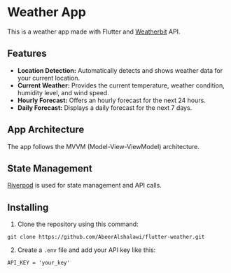 # Weather App

This is a weather app made with Flutter and [Weatherbit](https://www.weatherbit.io/) API.

## Features
- **Location Detection:** Automatically detects and shows weather data for your current location.
- **Current Weather:** Provides the current temperature, weather condition, humidity level, and wind speed.
- **Hourly Forecast:** Offers an hourly forecast for the next 24 hours.
- **Daily Forecast:** Displays a daily forecast for the next 7 days.

## App Architecture
The app follows the MVVM (Model-View-ViewModel) architecture.

## State Management
[Riverpod](https://riverpod.dev/) is used for state management and API calls.

## Installing
1. Clone the repository using this command:
  ```git
  git clone https://github.com/AbeerAlshalawi/flutter-weather.git
  ``` 
2. Create a `.env` file and add your API key like this:
  ```
  API_KEY = 'your_key'
  ```

